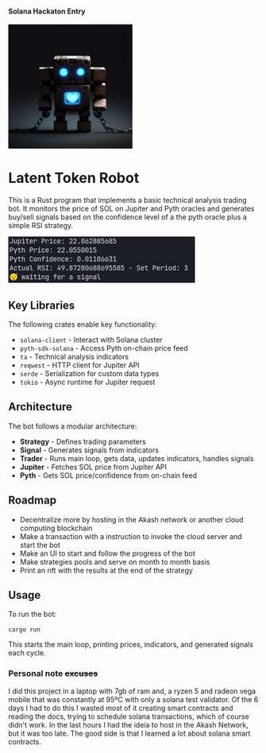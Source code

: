 ####  Solana Hackaton Entry

<img src="robot.png" alt="drawing" width="250"/>


# Latent Token Robot

This is a Rust program that implements a basic technical analysis trading bot. It monitors the price of SOL on Jupiter and Pyth oracles and generates buy/sell signals based on the confidence level of a the pyth oracle plus a simple RSI strategy.

![screenshot](screenshot.png)


## Key Libraries

The following crates enable key functionality: 

- `solana-client` - Interact with Solana cluster
- `pyth-sdk-solana` - Access Pyth on-chain price feed
- `ta` - Technical analysis indicators
- `reqwest` - HTTP client for Jupiter API   
- `serde` - Serialization for custom data types
- `tokio` - Async runtime for Jupiter request

## Architecture

The bot follows a modular architecture:

- **Strategy** - Defines trading parameters
- **Signal** - Generates signals from indicators  
- **Trader** - Runs main loop, gets data, updates indicators, handles signals
- **Jupiter** - Fetches SOL price from Jupiter API
- **Pyth** - Gets SOL price/confidence from on-chain feed

## Roadmap

- Decentralize more by hosting in the Akash network or another cloud computing blockchain
- Make a transaction with a instruction to invoke the cloud server and start the bot
- Make an UI to start and follow the progress of the bot
- Make strategies pools and serve on month to month basis
- Print an nft with the results at the end of the strategy

## Usage

To run the bot:

```
cargo run
``` 

This starts the main loop, printing prices, indicators, and generated signals each cycle.



### Personal note <strike>excuses</strike>

I did this project in a laptop with 7gb of ram and, a ryzen 5 and radeon vega mobile that was constantly at 95ºC with only a solana test validator. Of the 6 days I had to do this I wasted most of it creating smart contracts and reading the docs, trying to schedule solana transactions, which of course didn't work. In the last hours I had the ideia to host in the Akash Network, but it was too late. The good side is that I learned a lot about solana smart contracts.